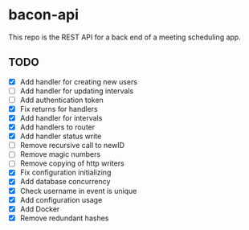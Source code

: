 # bacon-api

This repo is the REST API for a back end of a meeting scheduling app.

## TODO

- [x] Add handler for creating new users
- [ ] Add handler for updating intervals
- [ ] Add authentication token
- [x] Fix returns for handlers
- [x] Add handler for intervals
- [x] Add handlers to router
- [x] Add handler status write
- [ ] Remove recursive call to newID
- [ ] Remove magic numbers
- [ ] Remove copying of http writers
- [x] Fix configuration initializing
- [x] Add database concurrency
- [x] Check username in event is unique
- [x] Add configuration usage
- [x] Add Docker
- [x] Remove redundant hashes
